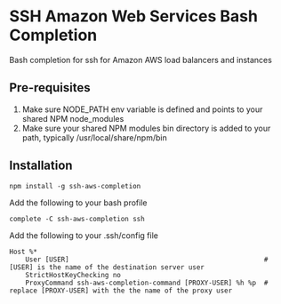 SSH Amazon Web Services Bash Completion
=======================================

Bash completion for ssh for Amazon AWS load balancers and instances

Pre-requisites
--------------

1) Make sure NODE_PATH env variable is defined and points to your shared NPM node_modules
2) Make sure your shared NPM modules bin directory is added to your path, typically /usr/local/share/npm/bin

Installation
------------

```
npm install -g ssh-aws-completion
```

Add the following to your bash profile

```
complete -C ssh-aws-completion ssh
```

Add the following to your .ssh/config file

```
Host %*
    User [USER]													# [USER] is the name of the destination server user
    StrictHostKeyChecking no
    ProxyCommand ssh-aws-completion-command [PROXY-USER] %h %p	# replace [PROXY-USER] with the the name of the proxy user
```